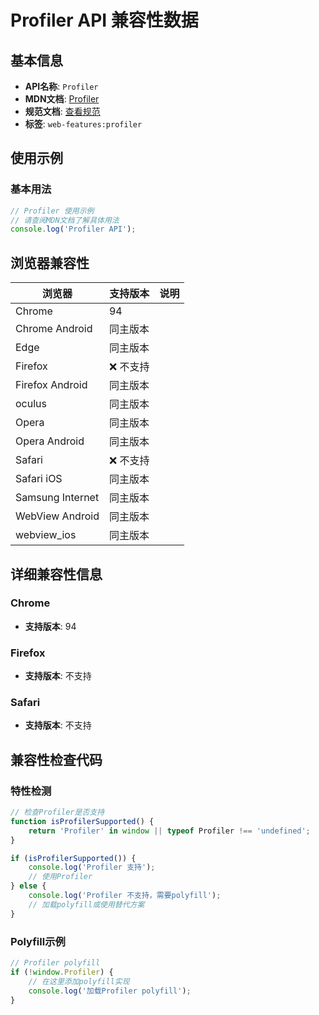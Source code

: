 # Profiler API 兼容性数据

## 基本信息

- **API名称**: `Profiler`
- **MDN文档**: [Profiler](https://developer.mozilla.org/docs/Web/API/Profiler)
- **规范文档**: [查看规范](https://wicg.github.io/js-self-profiling/#the-profiler-interface)
- **标签**: `web-features:profiler`

## 使用示例

### 基本用法

```javascript
// Profiler 使用示例
// 请查阅MDN文档了解具体用法
console.log('Profiler API');
```

## 浏览器兼容性

| 浏览器 | 支持版本 | 说明 |
|--------|----------|------|
| Chrome | 94 |  |
| Chrome Android | 同主版本 |  |
| Edge | 同主版本 |  |
| Firefox | ❌ 不支持 |  |
| Firefox Android | 同主版本 |  |
| oculus | 同主版本 |  |
| Opera | 同主版本 |  |
| Opera Android | 同主版本 |  |
| Safari | ❌ 不支持 |  |
| Safari iOS | 同主版本 |  |
| Samsung Internet | 同主版本 |  |
| WebView Android | 同主版本 |  |
| webview_ios | 同主版本 |  |

## 详细兼容性信息

### Chrome

- **支持版本**: 94

### Firefox

- **支持版本**: 不支持

### Safari

- **支持版本**: 不支持

## 兼容性检查代码

### 特性检测

```javascript
// 检查Profiler是否支持
function isProfilerSupported() {
    return 'Profiler' in window || typeof Profiler !== 'undefined';
}

if (isProfilerSupported()) {
    console.log('Profiler 支持');
    // 使用Profiler
} else {
    console.log('Profiler 不支持，需要polyfill');
    // 加载polyfill或使用替代方案
}
```

### Polyfill示例

```javascript
// Profiler polyfill
if (!window.Profiler) {
    // 在这里添加polyfill实现
    console.log('加载Profiler polyfill');
}
```

